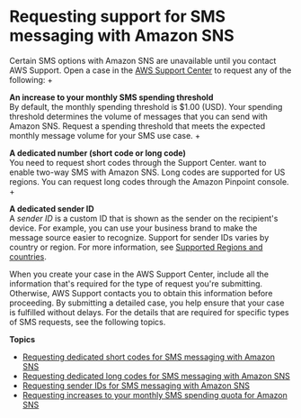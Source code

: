 # Requesting support for SMS messaging with Amazon SNS<a name="channels-sms-awssupport"></a>

Certain SMS options with Amazon SNS are unavailable until you contact AWS Support\. Open a case in the [AWS Support Center](https://console.aws.amazon.com/support/home#/) to request any of the following:
+ 

**An increase to your monthly SMS spending threshold**  
By default, the monthly spending threshold is $1\.00 \(USD\)\. Your spending threshold determines the volume of messages that you can send with Amazon SNS\. Request a spending threshold that meets the expected monthly message volume for your SMS use case\.
+ 

**A dedicated number \(short code or long code\)**  
You need to request short codes through the Support Center\. want to enable two\-way SMS with Amazon SNS\. Long codes are supported for US regions\. You can request long codes through the Amazon Pinpoint console\.
+ 

**A dedicated sender ID**  
A *sender ID* is a custom ID that is shown as the sender on the recipient's device\. For example, you can use your business brand to make the message source easier to recognize\. Support for sender IDs varies by country or region\. For more information, see [Supported Regions and countries](sns-supported-regions-countries.md)\. 

When you create your case in the AWS Support Center, include all the information that's required for the type of request you're submitting\. Otherwise, AWS Support contacts you to obtain this information before proceeding\. By submitting a detailed case, you help ensure that your case is fulfilled without delays\. For the details that are required for specific types of SMS requests, see the following topics\.

**Topics**
+ [Requesting dedicated short codes for SMS messaging with Amazon SNS](channels-sms-awssupport-short-code.md)
+ [Requesting dedicated long codes for SMS messaging with Amazon SNS](channels-sms-awssupport-long-code.md)
+ [Requesting sender IDs for SMS messaging with Amazon SNS](channels-sms-awssupport-sender-id.md)
+ [Requesting increases to your monthly SMS spending quota for Amazon SNS](channels-sms-awssupport-spend-threshold.md)